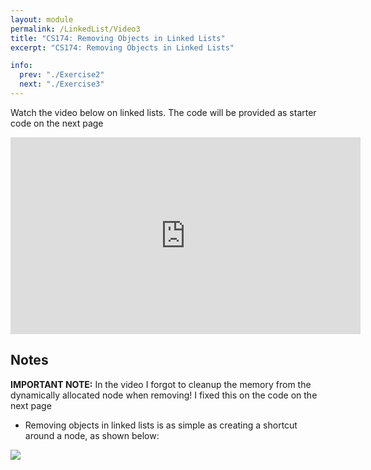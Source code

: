 ```yaml
---
layout: module
permalink: /LinkedList/Video3
title: "CS174: Removing Objects in Linked Lists"
excerpt: "CS174: Removing Objects in Linked Lists"

info:
  prev: "./Exercise2"
  next: "./Exercise3"
---
```


Watch the video below on linked lists.  The code will be provided as starter code on the next page

<iframe width="560" height="315" src="https://www.youtube.com/embed/QjgZl-eOf1M" title="YouTube video player" frameborder="0" allow="accelerometer; autoplay; clipboard-write; encrypted-media; gyroscope; picture-in-picture" allowfullscreen></iframe>

<h2>Notes</h2>

<p><b>IMPORTANT NOTE:</b> In the video I forgot to cleanup the memory from the dynamically allocated node when removing!  I fixed this on the code on the next page</p>

<ul>
<li>Removing objects in linked lists is as simple as creating a shortcut around a node, as shown below:</li>
</ul>

<img src = "../images/RemoveLinkedList.svg">